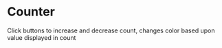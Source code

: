 # Counter
Click buttons to increase and decrease count, changes color based upon value displayed in count
